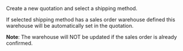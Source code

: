 Create a new quotation and select a shipping method.

If selected shipping method has a sales order warehouse defined this
warehouse will be automatically set in the quotation.

**Note**: The warehouse will NOT be updated if the sales order is
already confirmed.
